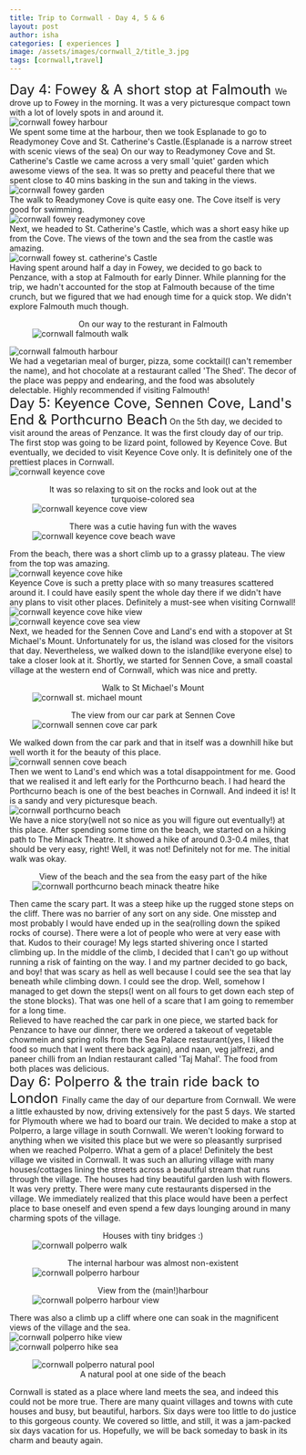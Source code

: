 ```yaml
---
title: Trip to Cornwall - Day 4, 5 & 6 
layout: post
author: isha
categories: [ experiences ]
image: /assets/images/cornwall_2/title_3.jpg
tags: [cornwall,travel]
---
```


<font size="5"> Day 4: Fowey & A short stop at Falmouth </font>
We drove up to Fowey in the morning. It was a very picturesque compact town with a lot of lovely spots in and around it. 
<img src="/assets/images/cornwall_2/fowey1.jpg"
     alt="cornwall fowey harbour"
     style="display: block; margin-right: auto; margin-left: auto; max-height: 700px" />
We spent some time at the harbour, then we took Esplanade to go to Readymoney Cove and St. Catherine's Castle.(Esplanade is a narrow street with scenic views of the sea) On our way to Readymoney Cove and St. Catherine's Castle we came across a very small 'quiet' garden which awesome views of the sea. It was so pretty and peaceful there that we spent close to 40 mins basking in the sun and taking in the views.
<img src="/assets/images/cornwall_2/fowey2_garden.jpg"
     alt="cornwall fowey garden"
     style="display: block; margin-right: auto; margin-left: auto; max-height: 700px" />
The walk to Readymoney Cove is quite easy one. The Cove itself is very good for swimming.
<img src="/assets/images/cornwall_2/fowey3_beach.jpg"
     alt="cornwall fowey readymoney cove"
     style="display: block; margin-right: auto; margin-left: auto; max-height: 700px" />
Next, we headed to St. Catherine's Castle, which was a short easy hike up from the Cove. The views of the town and the sea from the castle was amazing.
<img src="/assets/images/cornwall_2/fowet_st_cath.jpg"
     alt="cornwall fowey st. catherine's Castle"
     style="display: block; margin-right: auto; margin-left: auto; max-height: 700px" />
Having spent around half a day in Fowey, we decided to go back to Penzance, with a stop at Falmouth for early Dinner. While planning for the trip, we hadn't accounted for the stop at Falmouth because of the time crunch, but we figured that we had enough time for a quick stop. We didn't explore Falmouth much though.
<figure>
<figcaption style="text-align: center;">On our way to the resturant in Falmouth</figcaption>
<img src="/assets/images/cornwall_2/falmouth2.jpg"
     alt="cornwall falmouth walk"
     style="display: block; margin-right: auto; margin-left: auto; max-height: 700px" />
</figure>
<img src="/assets/images/cornwall_2/falmouth1.jpg"
     alt="cornwall falmouth harbour"
     style="display: block; margin-right: auto; margin-left: auto; max-height: 700px" />
We had a vegetarian meal of burger, pizza, some cocktail(I can't remember the name), and hot chocolate at a restaurant called 'The Shed'. The decor of the place was peppy and endearing, and the food was absolutely delectable. Highly recommended if visiting Falmouth!
<br />
<font size="5"> Day 5: Keyence Cove, Sennen Cove, Land's End & Porthcurno Beach</font>
On the 5th day, we decided to visit around the areas of Penzance. It was the first cloudy day of our trip. The first stop was going to be lizard point, followed by Keyence Cove. But eventually, we decided to visit Keyence Cove only. It is definitely one of the prettiest places in Cornwall.
<img src="/assets/images/cornwall_2/kyance_cove1.jpg"
     alt="cornwall keyence cove"
     style="display: block; margin-right: auto; margin-left: auto; max-height: 700px" />
<figure>
<figcaption style="text-align: center;">It was so relaxing to sit on the rocks and look out at the turquoise-colored sea</figcaption>
<img src="/assets/images/cornwall_2/kyance_cove2.jpg"
     alt="cornwall keyence cove view"
     style="display: block; margin-right: auto; margin-left: auto; max-height: 700px" />
</figure>
<figure>
<figcaption style="text-align: center;">There was a cutie having fun with the waves</figcaption>
<img src="/assets/images/cornwall_2/kyance_cove3_tbc.jpg"
     alt="cornwall keyence cove beach wave"
     style="display: block; margin-right: auto; margin-left: auto; max-height: 700px" />
</figure>
From the beach, there was a short climb up to a grassy plateau. The view from the top was amazing.
<img src="/assets/images/cornwall_2/kyance_cove5_tbc.jpg"
     alt="cornwall keyence cove hike"
     style="display: block; margin-right: auto; margin-left: auto; max-height: 700px" />
Keyence Cove is such a pretty place with so many treasures scattered around it. I could have easily spent the whole day there if we didn't have any plans to visit other places. Definitely a must-see when visiting Cornwall!
<img src="/assets/images/cornwall_2/kyance_cove6.jpg"
     alt="cornwall keyence cove hike view"
     style="display: block; margin-right: auto; margin-left: auto; max-height: 700px" />
<img src="/assets/images/cornwall_2/kyance_cove8.jpg"
     alt="cornwall keyence cove sea view"
     style="display: block; margin-right: auto; margin-left: auto; max-height: 700px" />
Next, we headed for the Sennen Cove and Land's end with a stopover at St Michael's Mount. Unfortunately for us, the island was closed for the visitors that day. Nevertheless, we walked down to the island(like everyone else) to take a closer look at it. Shortly, we started for Sennen Cove, a small coastal village at the western end of Cornwall, which was nice and pretty.
<figure>
<figcaption style="text-align: center;">Walk to St Michael's Mount</figcaption>
<img src="/assets/images/cornwall_2/st_marzion_tbc.jpg"
     alt="cornwall st. michael mount"
     style="display: block; margin-right: auto; margin-left: auto; max-height: 700px" />
</figure>
<figure>
<figcaption style="text-align: center;">The view from our car park at Sennen Cove</figcaption>
<img src="/assets/images/cornwall_2/sennen_cove1.jpg"
     alt="cornwall sennen cove car park"
     style="display: block; margin-right: auto; margin-left: auto; max-height: 700px" />
</figure>
We walked down from the car park and that in itself was a downhill hike but well worth it for the beauty of this place.
<img src="/assets/images/cornwall_2/sennen_cove2.jpg"
     alt="cornwall sennen cove beach"
     style="display: block; margin-right: auto; margin-left: auto; max-height: 700px" />
Then we went to Land's end which was a total disappointment for me. Good that we realised it and left early for the Porthcurno beach.
I had heard the Porthcurno beach is one of the best beaches in Cornwall. And indeed it is! It is a sandy and very picturesque beach. 
<img src="/assets/images/cornwall_2/pothcurno_beach0.jpg"
     alt="cornwall porthcurno beach"
     style="display: block; margin-right: auto; margin-left: auto; max-height: 700px" />
We have a nice story(well not so nice as you will figure out eventually!) at this place. After spending some time on the beach, we started on a hiking path to The Minack Theatre. 
It showed a hike of around 0.3-0.4 miles, that should be very easy, right! Well, it was not! Definitely not for me. The initial walk was okay.
<figure>
<figcaption style="text-align: center;">View of the beach and the sea from the easy part of the hike</figcaption>
<img src="/assets/images/cornwall_2/pothcurno_beach1.jpg"
     alt="cornwall porthcurno beach minack theatre hike"
     style="display: block; margin-right: auto; margin-left: auto; max-height: 700px" />
</figure>
Then came the scary part. It was a steep hike up the rugged stone steps on the cliff. There was no barrier of any sort on any side. One misstep and most probably I would have ended up in the sea(rolling down the spiked rocks of course). There were a lot of people who were at very ease with that. Kudos to their courage! My legs started shivering once I started climbing up. In the middle of the climb, I decided that I can't go up without running a risk of fainting on the way. I and my partner decided to go back, and boy! that was scary as hell as well because I could see the sea that lay beneath while climbing down. I could see the drop. Well, somehow I managed to get down the steps(I went on all fours to get down each step of the stone blocks). That was one hell of a scare that I am going to remember for a long time.
<br />
Relieved to have reached the car park in one piece, we started back for Penzance to have our dinner, there we ordered a takeout of vegetable chowmein and spring rolls from the Sea Palace restaurant(yes, I liked the food so much that I went there back again), and naan, veg jalfrezi, and paneer chilli from an Indian restaurant called 'Taj Mahal'. The food from both places was delicious.
<br />
<font size="5"> Day 6: Polperro & the train ride back to London </font>
Finally came the day of our departure from Cornwall. We were a little exhausted by now, driving extensively for the past 5 days. We started for Plymouth where we had to board our train. We decided to make a stop at Polperro, a large village in south Cornwall. We weren't looking forward to anything when we visited this place but we were so pleasantly surprised when we reached Polperro. What a gem of a place! Definitely the best village we visited in Cornwall. It was such an alluring village with many houses/cottages lining the streets across a beautiful stream that runs through the village. The houses had tiny beautiful garden lush with flowers. It was very pretty. There were many cute restaurants dispersed in the village. We immediately realized that this place would have been a perfect place to base oneself and even spend a few days lounging around in many charming spots of the village.
<figure>
<figcaption style="text-align: center;">Houses with tiny bridges :)</figcaption>
<img src="/assets/images/cornwall_2/polperro0.jpg"
     alt="cornwall polperro walk"
     style="display: block; margin-right: auto; margin-left: auto; max-height: 700px" />
</figure>
<figure>
<figcaption style="text-align: center;">The internal harbour was almost non-existent</figcaption>
<img src="/assets/images/cornwall_2/polperro6.jpg"
     alt="cornwall polperro harbour"
     style="display: block; margin-right: auto; margin-left: auto; max-height: 700px" />
</figure>
<figure>
<figcaption style="text-align: center;">View from the (main!)harbour</figcaption>
<img src="/assets/images/cornwall_2/polperro_5.jpg"
     alt="cornwall polperro harbour view"
     style="display: block; margin-right: auto; margin-left: auto; max-height: 700px" />
</figure>
There was also a climb up a cliff where one can soak in the magnificent views of the village and the sea.
<img src="/assets/images/cornwall_2/polperror2.jpg"
     alt="cornwall polperro hike view"
     style="display: block; margin-right: auto; margin-left: auto; max-height: 700px" />
<img src="/assets/images/cornwall_2/polperro4.jpg"
     alt="cornwall polperro hike sea"
     style="display: block; margin-right: auto; margin-left: auto; max-height: 700px" />
<figure>
<img src="/assets/images/cornwall_2/poperro3.jpg"
     alt="cornwall polperro natural pool"
     style="display: block; margin-right: auto; margin-left: auto; max-height: 700px" />
<figcaption style="text-align: center;">A natural pool at one side of the beach</figcaption>
</figure>
Cornwall is stated as a place where land meets the sea, and indeed this could not be more true. There are many quaint villages and towns with cute houses and busy, but beautiful, harbors. Six days were too little to do justice to this gorgeous county. We covered so little, and still, it was a jam-packed six days vacation for us. Hopefully, we will be back someday to bask in its charm and beauty again.